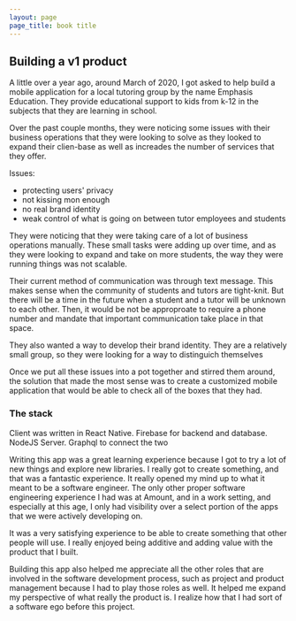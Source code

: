 ```yaml
---
layout: page
page_title: book title
---
```


## Building a v1 product

A little over a year ago, around March of 2020, I got asked to help build a mobile application for a local tutoring group by the name Emphasis Education. They provide educational support to kids from k-12 in the subjects that they are learning in school.

Over the past couple months, they were noticing some issues with their business operations that they were looking to solve as they looked to expand their clien-base as well as increades the number of services that they offer.

Issues:
  - protecting users' privacy
  - not kissing mon enough
  - no real brand identity
  - weak control of what is going on between tutor employees and students

They were noticing that they were taking care of a lot of business operations manually. These small tasks were adding up over time, and as they were looking to expand and take on more students, the way they were running things was not scalable.

Their current method of communication was through text message. This makes sense when the community of students and tutors are tight-knit. But there will be a time in the future when a student and a tutor will be unknown to each other. Then, it would be not be approproate to require a phone number and mandate that important communication take place in that space.

They also wanted a way to develop their brand identity. They are a relatively small group, so they were looking for a way to distinguich themselves

Once we put all these issues into a pot together and stirred them around, the solution that made the most sense was to create a customized mobile application that would be able to check all of the boxes that they had.

### The stack

Client was written in React Native. Firebase for backend and database. NodeJS Server. Graphql to connect the two

Writing this app was a great learning experience because I got to try a lot of new things and explore new libraries. I really got to create something, and that was a fantastic experience. It really opened my mind up to what it meant to be a software engineer. The only other proper software engineering experience I had was at Amount, and in a work setting, and especially at this age, I only had visibility over a select portion of the apps that we were actively developing on.

It was a very satisfying experience to be able to create something that other people will use. I really enjoyed being additive and adding value with the product that I built.

Building this app also helped me appreciate all the other roles that are involved in the software development process, such as project and product management because I had to play those roles as well. It helped me expand my perspective of what really the product is. I realize how that I had sort of a software ego before this project.